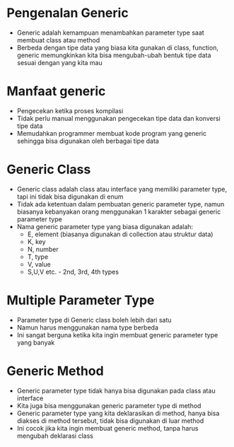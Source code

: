 # Pengenalan Generic
- Generic adalah kemampuan menambahkan parameter type saat membuat class atau method
- Berbeda dengan tipe data yang biasa kita gunakan di class, function, generic memungkinkan kita bisa mengubah-ubah bentuk tipe data sesuai dengan yang kita mau

# Manfaat generic
- Pengecekan ketika proses kompilasi
- Tidak perlu manual menggunakan pengecekan tipe data dan konversi tipe data
- Memudahkan programmer membuat kode program yang generic sehingga bisa digunakan oleh berbagai tipe data

# Generic Class
- Generic class adalah class atau interface yang memiliki parameter type, tapi ini tidak bisa digunakan di enum
- Tidak ada ketentuan dalam pembuatan generic parameter type, namun biasanya kebanyakan orang menggunakan 1 karakter sebagai generic parameter type
- Nama generic parameter type yang biasa digunakan adalah:
  - E, element (biasanya digunakan di collection atau struktur data)
  - K, key
  - N, number
  - T, type
  - V, value
  - S,U,V etc. - 2nd, 3rd, 4th types

# Multiple Parameter Type
- Parameter type di Generic class boleh lebih dari satu
- Namun harus menggunakan nama type berbeda
- Ini sangat berguna ketika kita ingin membuat generic parameter type yang banyak

# Generic Method 
- Generic parameter type tidak hanya bisa digunakan pada class atau interface 
- Kita juga bisa menggunakan generic parameter type di method 
- Generic parameter type yang kita deklarasikan di method, hanya bisa diakses di method tersebut, tidak bisa digunakan di luar method 
- Ini cocok jika kita ingin membuat generic method, tanpa harus mengubah deklarasi class 

